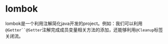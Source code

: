 # lombok

lombok是一个利用注解简化java开发的project。例如：我们可以利用`@Getter``@Setter`注解完成成员变量相关方法的添加，还能够利用`@Cleanup`标签关闭流。


